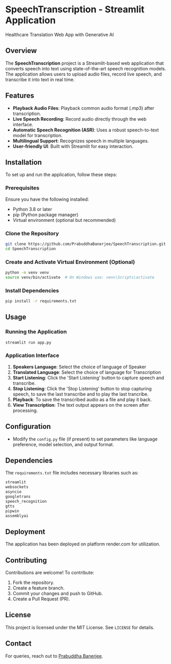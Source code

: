 # SpeechTranscription - Streamlit Application
Healthcare Translation Web App with Generative AI

## Overview
The **SpeechTranscription** project is a Streamlit-based web application that converts speech into text using state-of-the-art speech recognition models. The application allows users to upload audio files, record live speech, and transcribe it into text in real time.

## Features
- **Playback Audio Files**: Playback common audio format (.mp3) after transcription.
- **Live Speech Recording**: Record audio directly through the web interface.
- **Automatic Speech Recognition (ASR)**: Uses a robust speech-to-text model for transcription.
- **Multilingual Support**: Recognizes speech in multiple languages.
- **User-friendly UI**: Built with Streamlit for easy interaction.

## Installation
To set up and run the application, follow these steps:

### Prerequisites
Ensure you have the following installed:
- Python 3.8 or later
- pip (Python package manager)
- Virtual environment (optional but recommended)

### Clone the Repository
```bash
git clone https://github.com/PrabuddhaBanerjee/SpeechTranscription.git
cd SpeechTranscription
```

### Create and Activate Virtual Environment (Optional)
```bash
python -m venv venv
source venv/bin/activate  # On Windows use: venv\Scripts\activate
```

### Install Dependencies
```bash
pip install -r requirements.txt
```

## Usage
### Running the Application
```bash
streamlit run app.py
```

### Application Interface
1. **Speakers Language**: Select the choice of language of Speaker
2. **Translated Language**: Select the choice of language for Transcription
3. **Start Listening**: Click the 'Start Listening' button to capture speech and transcribe.
4. **Stop Listening**: Click the 'Stop Listening' button to stop capturing speech, to save the last transcribe and to play the last trancribe.
5. **Playback**: To save the transcribed audio as a file and play it back.
6. **View Transcription**: The text output appears on the screen after processing.

## Configuration
- Modify the `config.py` file (if present) to set parameters like language preference, model selection, and output format.

## Dependencies
The `requirements.txt` file includes necessary libraries such as:
```txt
streamlit
websockets
asyncio
googletrans
speech_recognition
gtts
pipwin
assemblyai
```

## Deployment
The application has been deployed on platform render.com for utilization.

## Contributing
Contributions are welcome! To contribute:
1. Fork the repository.
2. Create a feature branch.
3. Commit your changes and push to GitHub.
4. Create a Pull Request (PR).

## License
This project is licensed under the MIT License. See `LICENSE` for details.

## Contact
For queries, reach out to [Prabuddha Banerjee](https://github.com/PrabuddhaBanerjee).


